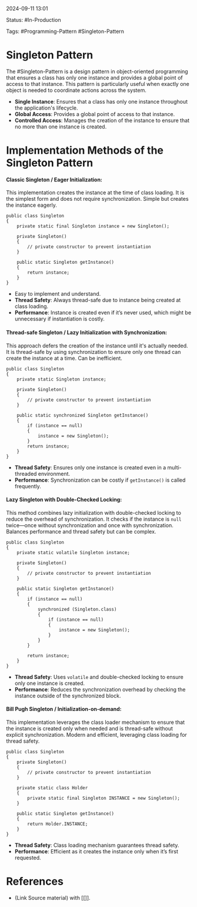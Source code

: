 
2024-09-11 13:01

Status: #In-Production

Tags: #Programming-Pattern #Singleton-Pattern

# Singleton Pattern

The #Singleton-Pattern is a design pattern in object-oriented programming that ensures a class has only one instance and provides a global point of access to that instance. This pattern is particularly useful when exactly one object is needed to coordinate actions across the system.

- **Single Instance**: Ensures that a class has only one instance throughout the application's lifecycle.
- **Global Access**: Provides a global point of access to that instance.
- **Controlled Access**: Manages the creation of the instance to ensure that no more than one instance is created.

# Implementation Methods of the Singleton Pattern

#### Classic Singleton / Eager Initialization:

This implementation creates the instance at the time of class loading. It is the simplest form and does not require synchronization. Simple but creates the instance eagerly.

```
public class Singleton
{
    private static final Singleton instance = new Singleton();

    private Singleton()
    {
        // private constructor to prevent instantiation
    }

    public static Singleton getInstance()
    {
        return instance;
    }
}
```

- Easy to implement and understand.
- **Thread Safety**: Always thread-safe due to instance being created at class loading.
- **Performance**: Instance is created even if it’s never used, which might be unnecessary if instantiation is costly.

#### Thread-safe Singleton / Lazy Initialization with Synchronization:

This approach defers the creation of the instance until it's actually needed. It is thread-safe by using synchronization to ensure only one thread can create the instance at a time.
Can be inefficient.

```
public class Singleton
{
    private static Singleton instance;

    private Singleton()
    {
        // private constructor to prevent instantiation
    }

    public static synchronized Singleton getInstance()
    {
        if (instance == null)
        {
            instance = new Singleton();
        }
        return instance;
    }
}
```

- **Thread Safety**: Ensures only one instance is created even in a multi-threaded environment.
- **Performance**: Synchronization can be costly if `getInstance()` is called frequently.

#### Lazy Singleton with Double-Checked Locking:

This method combines lazy initialization with double-checked locking to reduce the overhead of synchronization. It checks if the instance is `null` twice—once without synchronization and once with synchronization. Balances performance and thread safety but can be complex.

```
public class Singleton
{
    private static volatile Singleton instance;

    private Singleton()
    {
        // private constructor to prevent instantiation
    }

    public static Singleton getInstance()
    {
        if (instance == null)
        {
            synchronized (Singleton.class)
            {
                if (instance == null)
                {
                    instance = new Singleton();
                }
            }
        }
        
        return instance;
    }
}
```

- **Thread Safety**: Uses `volatile` and double-checked locking to ensure only one instance is created.
- **Performance**: Reduces the synchronization overhead by checking the instance outside of the synchronized block.

#### Bill Pugh Singleton / Initialization-on-demand:

This implementation leverages the class loader mechanism to ensure that the instance is created only when needed and is thread-safe without explicit synchronization.
Modern and efficient, leveraging class loading for thread safety.

```
public class Singleton
{
    private Singleton()
    {
        // private constructor to prevent instantiation
    }

    private static class Holder
    {
        private static final Singleton INSTANCE = new Singleton();
    }

    public static Singleton getInstance()
    {
        return Holder.INSTANCE;
    }
}
```

- **Thread Safety**: Class loading mechanism guarantees thread safety.
- **Performance**: Efficient as it creates the instance only when it’s first requested.


# References

- (Link Source material) with [[]].

